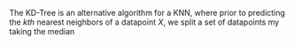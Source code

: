 The KD-Tree is an alternative algorithm for a KNN, where prior to predicting the $kth$ nearest neighbors of a datapoint $X$, we split a set of datapoints my taking the median 

